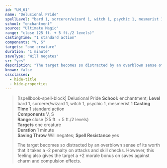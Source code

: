 ```yaml
---
id: "UM_61"
name: "Delusional Pride"
spellLevel: "bard 1, sorcerer/wizard 1, witch 1, psychic 1, mesmerist 1"
school: "enchantment"
source: "Ultimate Magic"
range: "close (25 ft. + 5 ft./2 levels)"
castingTime: "1 standard action"
components: "V, S"
targets: "one creature"
duration: "1 minute"
saveType: "Will negates"
sr: "yes"
description: "The target becomes so distracted by an overblown sense of its worth that it takes a -2 penalty on attacks and skill checks.  However, this feeling also gives the target a +2 morale bonus on saves against charm and compulsion effects."
known: false
cssclasses:
  - hide-title
  - hide-properties
---
```


> [!spellbook-spell-block] Delusional Pride
> **School:** enchantment; **Level** bard 1, sorcerer/wizard 1, witch 1, psychic 1, mesmerist 1
> **Casting Time** 1 standard action  
> **Components** V, S  
> **Range** close (25 ft. + 5 ft./2 levels)  
> **Targets** one creature  
> **Duration** 1 minute  
> **Saving Throw** Will negates; **Spell Resistance** yes
> 
> The target becomes so distracted by an overblown sense of its worth that it takes a -2 penalty on attacks and skill checks.  However, this feeling also gives the target a +2 morale bonus on saves against charm and compulsion effects.